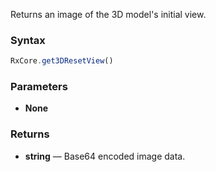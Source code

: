 Returns an image of the 3D model's initial view.

### Syntax

```typescript
RxCore.get3DResetView()
```

### Parameters

- **None**

### Returns

- **string** — Base64 encoded image data.